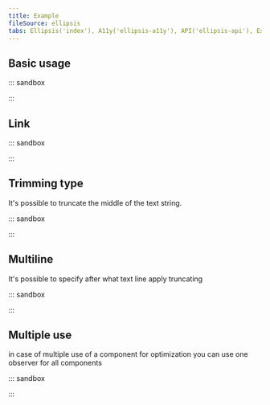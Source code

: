 ```yaml
---
title: Example
fileSource: ellipsis
tabs: Ellipsis('index'), A11y('ellipsis-a11y'), API('ellipsis-api'), Example('ellipsis-code'), Changelog('ellipsis-changelog')
---
```


## Basic usage

::: sandbox

<script lang="tsx">
import React from 'react';
import Ellipsis from '@semcore/ui/ellipsis';
import { Box } from '@semcore/ui/flex-box';

const Demo = () => {
  return (
    <Box w={220}>
      <Ellipsis>
        Lorem ipsum dolor sit amet, consectetur adipisicing elit. Excepturi hic nemo tenetur
        voluptatem! A aliquid assumenda dolore ducimus impedit numquam ratione recusandae sed ullam
        voluptate? Aperiam distinctio minus possimus quasi.
      </Ellipsis>
    </Box>
  );
}
</script>

:::

## Link

::: sandbox

<script lang="tsx">
import React from 'react';
import Ellipsis from '@semcore/ui/ellipsis';
import { Box } from '@semcore/ui/flex-box';
import Link from '@semcore/ui/link';

const Demo = () => {
  return (
    <Box w={220}>
      <Link inline href='https://developer.semrush.com/intergalactic/'>
        <Link.Text tag={Ellipsis}>https://developer.semrush.com/intergalactic/</Link.Text>
      </Link>
    </Box>
  );
}
</script>

:::

## Trimming type

It's possible to truncate the middle of the text string.

::: sandbox

<script lang="tsx">
import React from 'react';
import Ellipsis from '@semcore/ui/ellipsis';
import { Box } from '@semcore/ui/flex-box';

const Demo = () => {
  return (
    <Box w={150}>
      <Ellipsis trim='middle'>Source page very long title and URL</Ellipsis>
    </Box>
  );
}
</script>

:::

## Multiline

It's possible to specify after what text line apply truncating

::: sandbox

<script lang="tsx">
import React from 'react';
import Ellipsis from '@semcore/ui/ellipsis';
import Card from '@semcore/ui/card';
import { Text } from '@semcore/ui/typography';

const Demo = () => {
  return (
    <Card w={220}>
      <Card.Header>
        <Card.Title tag='h4' inline my={0}>
          Card heading
        </Card.Title>
        <Card.Description tag='div'>
          <Ellipsis maxLine={3}>
            Lorem ipsum dolor sit amet, consectetur adipisicing elit. Excepturi hic nemo tenetur
            voluptatem! A aliquid assumenda dolore ducimus impedit numquam ratione recusandae sed
            ullam voluptate? Aperiam distinctio minus possimus quasi.
          </Ellipsis>
        </Card.Description>
      </Card.Header>
      <Card.Body>
        <Text size={100}>Your awesome card content ✨</Text>
      </Card.Body>
    </Card>
  );
}
</script>

:::

## Multiple use

in case of multiple use of a component for optimization you can use one observer for all components

::: sandbox

<script lang="tsx">
import React, { useRef } from 'react';
import DataTable from '@semcore/ui/data-table';
import Ellipsis, { useResizeObserver } from '@semcore/ui/ellipsis';

const Demo = () => {
  const containerRef = useRef(null);

  const containerRect = useResizeObserver(containerRef);

  return (
    <DataTable data={data}>
      <DataTable.Head>
        <DataTable.Column name='keyword' children='Keyword' />
        <DataTable.Column name='kd' children='KD,%' />
        <DataTable.Column name='cpc' children='CPC' />
        <DataTable.Column name='vol' children='Vol.' ref={containerRef} />
      </DataTable.Head>
      <DataTable.Body>
        <DataTable.Cell data={data} name='vol'>
          {(props, row) => {
            return {
              children: (
                <Ellipsis trim='middle' containerRect={containerRect} containerRef={containerRef}>
                  {row[props.name]}
                </Ellipsis>
              ),
            };
          }}
        </DataTable.Cell>
      </DataTable.Body>
    </DataTable>
  );
};

const data = [
  {
    keyword: 'ebay buy',
    kd: '77.8',
    cpc: '$1.25',
    vol: '32,500,000,500,00032,500,000,500,00032,500,000,500,000',
  },
  {
    keyword: 'www.ebay.com',
    kd: '11.2',
    cpc: '$3.4',
    vol: '65,457,920,000,50032,500,000,500,00032,500,000,500,000',
  },
  {
    keyword: 'www.ebay.com',
    kd: '10',
    cpc: '$0.65',
    vol: '47,354,640,000,50032,500,000,500,00032,500,000,500,00032,500,000,500,000',
  },
  {
    keyword: 'ebay buy',
    kd: '-',
    cpc: '$0',
    vol: 'n/a',
  },
  {
    keyword: 'ebay buy',
    kd: '75.89',
    cpc: '$0',
    vol: '21,644,290,000,500',
  },
];
</script>

:::

